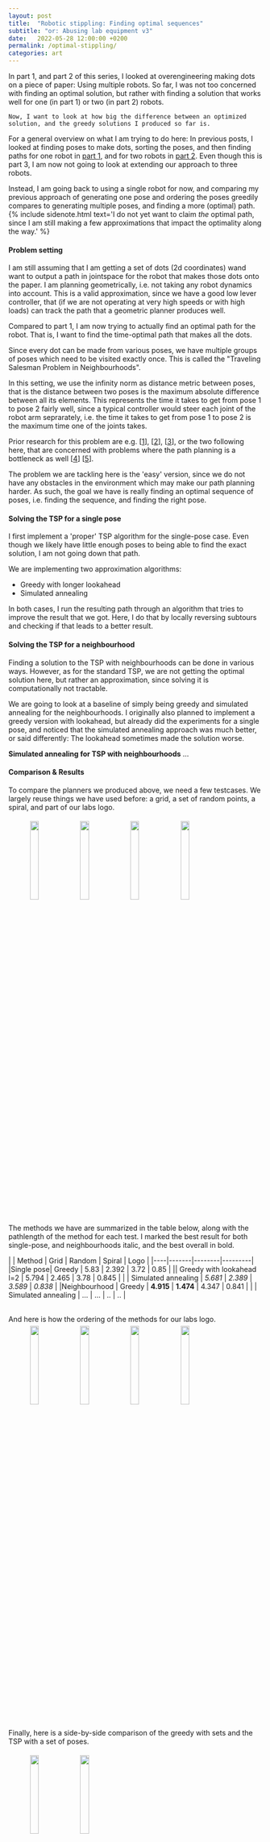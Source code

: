 ```yaml
---
layout: post
title:  "Robotic stippling: Finding optimal sequences"
subtitle: "or: Abusing lab equipment v3"
date:   2022-05-28 12:00:00 +0200
permalink: /optimal-stippling/
categories: art 
---
```


<p class="preface">
    In part 1, and part 2 of this series, I looked at overengineering making dots on a piece of paper: Using multiple robots.
    So far, I was not too concerned with finding an optimal solution, but rather with finding a solution that works well for one (in part 1) or two (in part 2) robots.
    
    Now, I want to look at how big the difference between an optimized solution, and the greedy solutions I produced so far is.
</p>

For a general overview on what I am trying to do here:
In previous posts, I looked at finding poses to make dots, sorting the poses, and then finding paths for one robot in [part 1](/robo-stippling/), and for two robots in [part 2](/robo-stippling-p2/).
Even though this is part 3, I am now not going to look at extending our approach to three robots.

Instead, I am going back to using a single robot for now, and comparing my previous approach of generating one pose and ordering the poses greedily compares to generating multiple poses, and finding a more (optimal) path.
{% include sidenote.html text='I do not yet want to claim _the_ optimal path, since I am still making a few approximations that impact the optimality along the way.' %}

#### Problem setting
I am still assuming that I am getting a set of dots (2d coordinates) wand want to output a path in jointspace for the robot that makes those dots onto the paper.
I am planning geometrically, i.e. not taking any robot dynamics into account.
This is a valid approximation, since we have a good low lever controller, that (if we are not operating at very high speeds or with high loads) can track the path that a geometric planner produces well.

Compared to part 1, I am now trying to actually find an optimal path for the robot.
That is, I want to find the time-optimal path that makes all the dots.

Since every dot can be made from various poses, we have multiple groups of poses which need to be visited exactly once.
This is called the "Traveling Salesman Problem in Neighbourhoods".

In this setting, we use the infinity norm as distance metric between poses, that is the distance between two poses is the maximum absolute difference between all its elements.
This represents the time it takes to get from pose 1 to pose 2 fairly well, since a typical controller would steer each joint of the robot arm seprarately, i.e. the time it takes to get from pose 1 to pose 2 is the maximum time one of the joints takes.

Prior research for this problem are e.g. 
\[[1](https://cse.cs.ovgu.de/cse/traveling-salesman-problem-with-neighborhoods-tspn)\],
\[[2](https://www.tandfonline.com/doi/abs/10.1080/10556788.2011.648932)\],
\[[3](https://www.ac.tuwien.ac.at/files/pub/hu-08.pdf)\],
or the two following here, that are concerned with problems where the path planning is a bottleneck as well 
\[[4](http://timroughgarden.org/papers/ijrr.pdf)\]
\[[5](http://old.sztaki.hu/~akovacs/publications/ijpr2016.pdf)\].

The problem we are tackling here is the 'easy' version, since we do not have any obstacles in the environment which may make our path planning harder.
As such, the goal we have is really finding an optimal sequence of poses, i.e. finding the sequence, and finding the right pose.

#### Solving the TSP for a single pose

I first implement a 'proper' TSP algorithm for the single-pose case.
Even though we likely have little enough poses to being able to find the exact solution, I am not going down that path.

We are implementing two approximation algorithms:

- Greedy with longer lookahead
- Simulated annealing

In both cases, I run the resulting path through an algorithm that tries to improve the result that we got.
Here, I do that by locally reversing subtours and checking if that leads to a better result.

#### Solving the TSP for a neighbourhood
Finding a solution to the TSP with neighbourhoods can be done in various ways.
However, as for the standard TSP, we are not getting the optimal solution here, but rather an approximation, since solving it is computationally not tractable.

We are going to look at a baseline of simply being greedy and simulated annealing for the neighbourhoods.
I originally also planned to implement a greedy version with lookahead, but already did the experiments for a single pose, and noticed that the simulated annealing approach was much better, or said differently: The lookahead sometimes made the solution worse.

**Simulated annealing for TSP with neighbourhoods**
...

#### Comparison & Results

To compare the planners we produced above, we need a few testcases.
We largely reuse things we have used before: a grid, a set of random points, a spiral, and part of our labs logo.

<div style="width: 85%;margin:auto">
    <img src="{{ site.url }}/assets/stippling/grid.png" style="width:20%; padding: 5px">
    <img src="{{ site.url }}/assets/stippling/logo.png" style="width:20%; padding: 5px">
    <img src="{{ site.url }}/assets/stippling/logo.png" style="width:20%; padding: 5px">
    <img src="{{ site.url }}/assets/stippling/logo.png" style="width:20%; padding: 5px">
</div>


The methods we have are summarized in the table below, along with the pathlength of the method for each test.
I marked the best result for both single-pose, and neighbourhoods italic, and the best overall in bold.

| | Method | Grid | Random | Spiral | Logo |
|----|-------|--------|---------|
|Single pose| Greedy | 5.83 | 2.392 | 3.72 | 0.85 |
|| Greedy with lookahead l=2 | 5.794 | 2.465 | 3.78 | 0.845 |
| | Simulated annealing | *5.681* | *2.389* | *3.589* | *0.838* |
|Neighbourhood | Greedy | **4.915** | **1.474** | 4.347 | 0.841 |
| | Simulated annealing | ... | ... | .. | .. |

<br>
And here is how the ordering of the methods for our labs logo.

<div style="width: 85%;margin:auto">
    <img src="{{ site.url }}/assets/stippling/grid.png" style="width:20%; padding: 5px">
    <img src="{{ site.url }}/assets/stippling/logo.png" style="width:20%; padding: 5px">
    <img src="{{ site.url }}/assets/stippling/logo.png" style="width:20%; padding: 5px">
    <img src="{{ site.url }}/assets/stippling/logo.png" style="width:20%; padding: 5px">
</div>

Finally, here is a side-by-side comparison of the greedy with sets and the TSP with a set of poses.
<div style="width: 85%;margin:auto">
    <img src="{{ site.url }}/assets/stippling/grid.png" style="width:20%; padding: 5px">
    <img src="{{ site.url }}/assets/stippling/logo.png" style="width:20%; padding: 5px">
</div>

#### Takeway
I once more want to point out that the order of the dots does not necessarily seem to make sense as the 'best' path.
However, this might very well correspond to the shortest/best path in joint space of the robot.

It came as a surprise to me that the methods with a longer lookahead do not necessarily outperform the simple methods.
This has two reasons: We always perform a polishing step after we found the initial path, and some of the solutions that we obtain with a shorter lookahead might turn out better.
The other reason is that the greedy methods are suboptimal, and it might simply be the case that a method with a longer lookahead is locally better, but turns out worse overall.

Further, it is fairly clear that 'global' methods such as simulated annealing outperform the greedy methods.

#### Outlook/Leftover problems
- We ignored dynamics in this post. If we are truly looking for a time optimal path, this has to be taken into account.
- Additionally, we have neglected the actual path length, respectively the time it takes to traverse a path to the next pose. From experience, the use of the infinity-norm as proxy for this is reasonalble, but should be properly tested.
- Lastly, it is not completely obvious how this not translates back to multiple robots, since in addition to an ordering problem, we also need to answer the question how to assign points.
